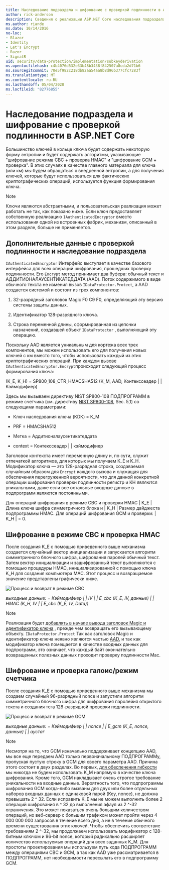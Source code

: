 ```yaml
---
title: Наследование подраздела и шифрование с проверкой подлинности в ASP.NET Core
author: rick-anderson
description: Сведения о реализации ASP.NET Core наследования подраздела защиты данных и шифрования с проверкой подлинности.
ms.author: riande
ms.date: 10/14/2016
no-loc:
- Blazor
- Identity
- Let's Encrypt
- Razor
- SignalR
uid: security/data-protection/implementation/subkeyderivation
ms.openlocfilehash: c4b4076d532e33b48b3438f842507a8cda2d71b6
ms.sourcegitcommit: 70e5f982c218db82aa54aa8b8d96b377cfc7283f
ms.translationtype: MT
ms.contentlocale: ru-RU
ms.lasthandoff: 05/04/2020
ms.locfileid: "82776855"
---
```

# <a name="subkey-derivation-and-authenticated-encryption-in-aspnet-core"></a>Наследование подраздела и шифрование с проверкой подлинности в ASP.NET Core

<a name="data-protection-implementation-subkey-derivation"></a>

Большинство ключей в кольце ключа будет содержать некоторую форму энтропии и будет содержать алгоритмы, указывающие "шифрование режима CBC + проверка HMAC" и "шифрование GCM + проверка". В этих случаях в качестве главного материала для ключа (или км) мы будем обращаться к внедренной энтропии, а для получения ключей, которые будут использоваться для фактических криптографических операций, используется функция формирования ключа.

> [!NOTE]
> Ключи являются абстрактными, и пользовательская реализация может работать не так, как показано ниже. Если ключ предоставляет собственную реализацию `IAuthenticatedEncryptor` вместо использования одной из встроенных фабрик, механизм, описанный в этом разделе, больше не применяется.

<a name="data-protection-implementation-subkey-derivation-aad"></a>

## <a name="additional-authenticated-data-and-subkey-derivation"></a>Дополнительные данные с проверкой подлинности и наследование подраздела

`IAuthenticatedEncryptor` Интерфейс выступает в качестве базового интерфейса для всех операций шифрования, прошедших проверку подлинности. Его `Encrypt` метод принимает два буфера: обычный текст и АДДИТИОНАЛАУСЕНТИКАТЕДДАТА (AAD). Поток содержимого в виде обычного текста не изменил вызов `IDataProtector.Protect`, а AAD создается системой и состоит из трех компонентов:

1. 32-разрядный заголовок Magic F0 C9 F0, определяющий эту версию системы защиты данных.

2. Идентификатор 128-разрядного ключа.

3. Строка переменной длины, сформированная из цепочки назначений, создавшей объект `IDataProtector` , выполняющий эту операцию.

Поскольку AAD является уникальным для кортежа всех трех компонентов, мы можем использовать его для получения новых ключей с км вместо того, чтобы использовать каждый из этих криптографических операций. При каждом вызове `IAuthenticatedEncryptor.Encrypt`происходит следующий процесс формирования ключа:

(K_E, K_H) = SP800_108_CTR_HMACSHA512 (K_M, AAD, Контекссеадер | | Кэймодифиер)

Здесь мы вызываем директиву NIST SP800-108 ПОДПРОГРАММ в режиме счетчика (см. директиву [NIST SP800-108](https://nvlpubs.nist.gov/nistpubs/Legacy/SP/nistspecialpublication800-108.pdf), Sec. 5,1) со следующими параметрами:

* Ключ наследования ключа (KDK) = K_M

* PRF = HMACSHA512

* Метка = Аддитионалаусентикатеддата

* context = Контекссеадер | | кэймодифиер

Заголовок контекста имеет переменную длину и, по сути, служит отпечаткой алгоритмов, для которых мы получаем K_E и K_H. Модификатор ключа — это 128-разрядная строка, создаваемая случайным образом для `Encrypt` каждого вызова и служащая для обеспечения перегруженной вероятности, что для данной конкретной операции шифрования проверки подлинности регистр и KH являются уникальными, даже если все остальные входные данные в подпрограмм являются постоянными.

Для операций шифрования в режиме CBC и проверки HMAC | K_E | Длина ключа шифра симметричного блока и | K_H | Размер дайджеста подпрограммы HMAC. Для операций шифрования GCM и проверки: | K_H | = 0.

## <a name="cbc-mode-encryption--hmac-validation"></a>Шифрование в режиме CBC и проверка HMAC

После создания K_E с помощью приведенного выше механизма создается случайный вектор инициализации и запускается алгоритм симметричного блочного шифра, шифрования паролей обычный текст. Затем вектор инициализации и зашифрованный текст выполняются с помощью процедуры HMAC, инициализированной с помощью ключа K_H для создания компьютера MAC. Этот процесс и возвращаемое значение представлены графически ниже.

![Процесс и возврат в режиме CBC](subkeyderivation/_static/cbcprocess.png)

*выходные данные: = Кэймодифиер | | IV | | E_cbc (K_E, IV, данные) | | HMAC (K_H, IV | | E_cbc (K_E, IV, Data))*

> [!NOTE]
> Реализация будет [добавлять в начале вывода заголовок Magic и идентификатор ключа](xref:security/data-protection/implementation/authenticated-encryption-details) , прежде чем возвращать его вызывающему объекту. `IDataProtector.Protect` Так как заголовок Magic и идентификатор ключа неявно являются частью [AAD](xref:security/data-protection/implementation/subkeyderivation#data-protection-implementation-subkey-derivation-aad), и так как модификатор ключа помещается в качестве входных данных для подпрограмм, это означает, что каждый байт окончательно возвращенных полезных данных проходит проверку подлинности Mac.

## <a name="galoiscounter-mode-encryption--validation"></a>Шифрование и проверка галоис/режим счетчика

После создания K_E с помощью приведенного выше механизма мы создаем случайный 96-разрядный nonce и запустили алгоритм симметричного блочного шифра для шифрования паролейия открытого текста и создания тега 128-разрядной проверки подлинности.

![Процесс и возврат в режиме GCM](subkeyderivation/_static/galoisprocess.png)

*выходные данные: = Кэймодифиер | | nonce | | E_gcm (K_E, nonce, данные) | | аустаг*

> [!NOTE]
> Несмотря на то, что GCM изначально поддерживает концепцию AAD, мы все еще передаем AAD только первоначальному ПОДПРОГРАММу, пропуская пустую строку в GCM для своего параметра AAD. Причина этого состоит в двух разделах. Во первых, [для обеспечения гибкости](xref:security/data-protection/implementation/context-headers#data-protection-implementation-context-headers) мы никогда не будем использовать K_M напрямую в качестве ключа шифрования. Кроме того, GCM накладывает очень строгое требование уникальности на входные данные. Вероятность того, что подпрограммы шифрования GCM когда-либо вызваны для двух или более отдельных наборов входных данных с одинаковой парой (Key, nonce), не должна превышать 2 ^ 32. Если исправить K_E мы не можем выполнить более 2 операций шифрования в ^ 32 до выполнения афаул из 2 ^-32 ограничения. Это может показаться очень большим количеством операций, но веб-сервер с большим трафиком может пройти через 4 000 000 000 запросов в течение всего дня, а не в течение обычного времени существования этих ключей. Чтобы обеспечить соответствие требованиям 2 ^-32, мы продолжаем использовать модификатор с 128-битным ключом и 96-bit nonce, который радикально расширяет количество используемых операций для всех заданных K_M. Для простоты проектирования мы используем путь кода ПОДПРОГРАММ между операциями CBC и GCM, а так как AAD уже рассматривается в ПОДПРОГРАММ, нет необходимости пересылать его в подпрограмму GCM.
